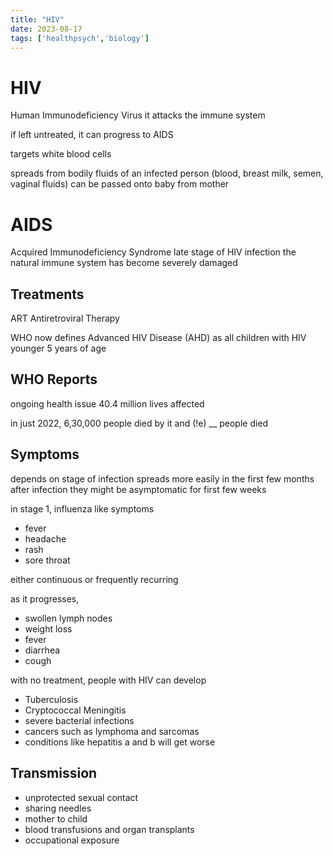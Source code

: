 ```yaml
---
title: "HIV"
date: 2023-08-17
tags: ['healthpsych','biology']
---
```


# HIV
Human Immunodeficiency Virus
it attacks the immune system

if left untreated, it can progress to AIDS 

targets white blood cells 

spreads from bodily fluids of an infected person (blood, breast milk, semen, vaginal fluids)
can be passed onto baby from mother


# AIDS
Acquired Immunodeficiency Syndrome
late stage of HIV infection
the natural immune system has become severely damaged


## Treatments
ART Antiretroviral Therapy

WHO now defines Advanced HIV Disease (AHD) as all children with HIV younger 5 years of age 

## WHO Reports
ongoing health issue
40.4 million lives affected

in just 2022, 6,30,000 people died by it and (!e) __ people died 

## Symptoms
depends on stage of infection
spreads more easily in the first few months after infection 
they might be asymptomatic for first few weeks 

in stage 1, influenza like symptoms
- fever
- headache
- rash
- sore throat

either continuous or frequently recurring 

as it progresses, 
- swollen lymph nodes
- weight loss
- fever
- diarrhea
- cough

with no treatment, people with HIV can develop 
- Tuberculosis
- Cryptococcal Meningitis
- severe bacterial infections
- cancers such as lymphoma and sarcomas
- conditions like hepatitis a and b will get worse 

## Transmission
- unprotected sexual contact
- sharing needles 
- mother to child
- blood transfusions and organ transplants
- occupational exposure

